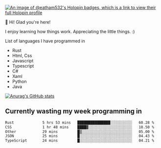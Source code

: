 [![An image of @eatham532's Holopin badges, which is a link to view their full Holopin profile](https://holopin.me/eatham532)](https://holopin.io/@eatham532)


👋 Hi! Glad you're here!

I enjoy learning how things work. Appreciating the little things. :)


List of languages I have programmed in
- Rust
- Html, Css
- Javascript
- Typescript
- C#
- Xaml
- Python
- Java

[![Anurag's GitHub stats](https://github-readme-stats.vercel.app/api?username=Eatham532&theme=dark)](https://github.com/anuraghazra/github-readme-stats)


## Currently wasting my week programming in
<!--START_SECTION:waka-->

```txt
Rust             5 hrs 53 mins   ███████████████░░░░░░░░░░   60.28 %
CSS              1 hr 48 mins    ████▓░░░░░░░░░░░░░░░░░░░░   18.50 %
Other            29 mins         █▒░░░░░░░░░░░░░░░░░░░░░░░   05.00 %
JSON             25 mins         █░░░░░░░░░░░░░░░░░░░░░░░░   04.43 %
TypeScript       24 mins         █░░░░░░░░░░░░░░░░░░░░░░░░   04.21 %
```

<!--END_SECTION:waka-->
